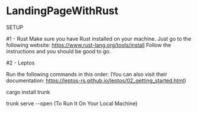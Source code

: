 # LandingPageWithRust

SETUP

#1 - Rust
Make sure you have Rust installed on your machine. Just go to the following website: https://www.rust-lang.org/tools/install
Follow the instructions and you should be good to go.

#2 - Leptos

Run the following commands in this order: (You can also visit their documentation: https://leptos-rs.github.io/leptos/02_getting_started.html)

cargo install trunk

trunk serve --open (To Run It On Your Local Machine)
